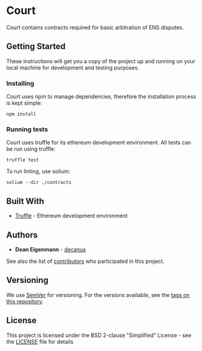 # Court

Court contains contracts required for basic arbitration of ENS disputes.

## Getting Started

These instructions will get you a copy of the project up and running on your local machine for development and testing purposes.

### Installing

Court uses npm to manage dependencies, therefore the installation process is kept simple:

```
npm install
```

### Running tests

Court uses truffle for its ethereum development environment. All tests can be run using truffle:

```
truffle test
```

To run linting, use solium:

```
solium --dir ./contracts
```

## Built With
* [Truffle](https://github.com/trufflesuite/truffle) - Ethereum development environment 

## Authors

* **Dean Eigenmann** - [decanus](https://github.com/decanus)

See also the list of [contributors](https://github.com/ensdomains/court/contributors) who participated in this project.

## Versioning

We use [SemVer](http://semver.org/) for versioning. For the versions available, see the [tags on this repository](https://github.com/ensdomains/court/tags).

## License

This project is licensed under the BSD 2-clause "Simplified" License - see the [LICENSE](LICENSE) file for details
